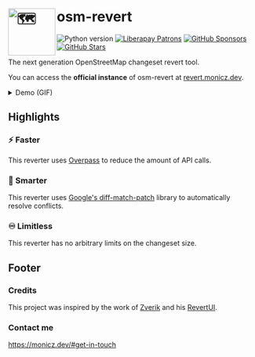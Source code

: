 # <img src="https://github.com/Zaczero/osm-revert/blob/main/web/static/img/favicon/256.webp?raw=true" alt="🗺️" align="left" height="96px"> osm-revert

![Python version](https://shields.monicz.dev/badge/python-v3.12-blue)
[![Liberapay Patrons](https://shields.monicz.dev/liberapay/patrons/Zaczero?logo=liberapay&label=Patrons)](https://liberapay.com/Zaczero/)
[![GitHub Sponsors](https://shields.monicz.dev/github/sponsors/Zaczero?logo=github&label=Sponsors&color=%23db61a2)](https://github.com/sponsors/Zaczero)
[![GitHub Stars](https://shields.monicz.dev/github/stars/Zaczero/osm-revert?style=social)](https://github.com/Zaczero/osm-revert)

The next generation OpenStreetMap changeset revert tool.

You can access the **official instance** of osm-revert at [revert.monicz.dev](https://revert.monicz.dev).

<details>
<summary>Demo (GIF)</summary>
<img width="50%" src="https://github.com/Zaczero/osm-revert/blob/main/icon/osm-revert.gif?raw=true" alt="Tool demo">
</details>

## Highlights

### ⚡️ Faster

This reverter uses [Overpass](https://overpass-api.de) to reduce the amount of API calls.

### 🧠 Smarter

This reverter uses [Google's diff-match-patch](https://github.com/google/diff-match-patch) library to automatically resolve conflicts.

### ♾️ Limitless

This reverter has no arbitrary limits on the changeset size.

## Footer

### Credits

This project was inspired by the work of [Zverik](https://github.com/Zverik) and his [RevertUI](https://github.com/Zverik/RevertUI).

### Contact me

<https://monicz.dev/#get-in-touch>
